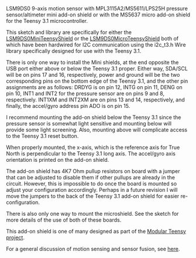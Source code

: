 LSM9DS0 9-axis motion sensor with MPL3115A2/MS5611/LPS25H pressure sensor/altimeter mini add-on shield or with the MS5637 micro add-on shield for the Teensy 3.1 microcontroller.

This sketch and library are specifically for either the [LSM9DS0MiniTeensyShield](https://www.tindie.com/products/onehorse/lsm9ds0-teensy-31-mini-shield/) or the [LSM9DS0MicroTeensyShield](https://www.tindie.com/products/onehorse/lsm9ds0-teensy-31-micro-shield/)
both of which have been hardwired for I2C communication using the i2c_t3.h Wire library specifically designed for use with the Teensy 3.1.

There is only one way to install the Mini shields, at the end opposite the USB port either above or below the Teensy 3.1 proper.
Either way, SDA/SCL will be on pins 17 and 16, respectively, power and ground will be the two corresponding pins on the bottom
edge of the Teensy 3.1, and the other pin assignments are as follows: DRDYG is on pin 12, INTG on pin 11, DENG on pin 10, 
INT1 and INT2 for the pressure sensor are on pins 9 and 8, respectively. INT1XM and INT2XM are on pins 13 and 14, respectively,
and finally, the accel/gyro address pin ADO is on pin 15.

I recommend mounting the add-on shield below the Teensy 3.1 since the pressure sensor is somewhat light sensitive and mounting below
will provide some light screening. Also, mounting above will complicate access to the Teensy 3.1 reset button.

When properly mounted, the x-axis, which is the reference axis for True North is perpendicular to the Teensy 3.1 long axis.
The accel/gyro axis orientation is printed on the add-on shield.

The add-on shield has 4K7 Ohm pullup resistors on board with a jumper that can be adjusted to disable them if other
pullups are already in the circuit. However, this is impossible to do once the board is mounted so adjust your configuration 
accordingly. Perhaps in a future revision I will move the jumpers to the back of the Teensy 3.1 add-on shield for easier
re-configuration.

There is also only one way to mount the microshield. See the sketch for more details of the use of both of these boards.

This add-on shield is one of many designed as part of the [Modular Teensy project](https://github.com/kriswiner/LSM9DS0/wiki/Modular-Teensy-Project).

For a  general discussion of motion sensing and sensor fusion, see [here](https://github.com/kriswiner/MPU-6050/wiki/Affordable-9-DoF-Sensor-Fusion).
